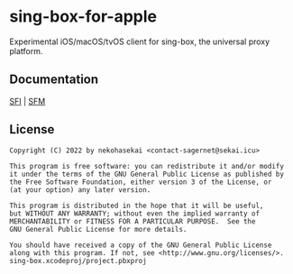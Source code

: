 # sing-box-for-apple

Experimental iOS/macOS/tvOS client for sing-box, the universal proxy platform.

## Documentation

[SFI](https://sing-box.sagernet.org/installation/clients/sfi/) | [SFM](https://sing-box.sagernet.org/installation/clients/sfm/)

## License

```
Copyright (C) 2022 by nekohasekai <contact-sagernet@sekai.icu>

This program is free software: you can redistribute it and/or modify
it under the terms of the GNU General Public License as published by
the Free Software Foundation, either version 3 of the License, or
(at your option) any later version.

This program is distributed in the hope that it will be useful,
but WITHOUT ANY WARRANTY; without even the implied warranty of
MERCHANTABILITY or FITNESS FOR A PARTICULAR PURPOSE.  See the
GNU General Public License for more details.

You should have received a copy of the GNU General Public License
along with this program. If not, see <http://www.gnu.org/licenses/>.
sing-box.xcodeproj/project.pbxproj

```